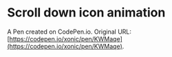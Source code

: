 # Scroll down icon animation

A Pen created on CodePen.io. Original URL: [https://codepen.io/xonic/pen/KWMaqe](https://codepen.io/xonic/pen/KWMaqe).

